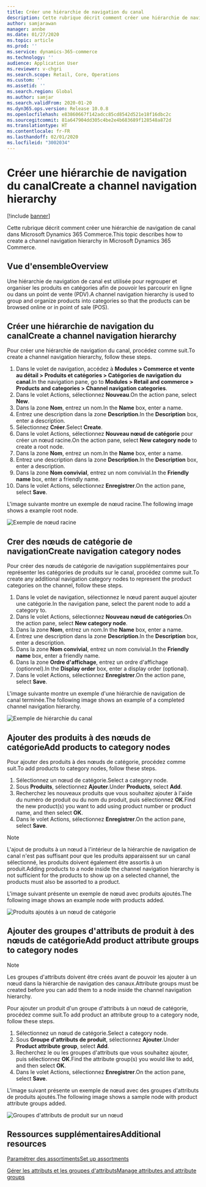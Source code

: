 ```yaml
---
title: Créer une hiérarchie de navigation du canal
description: Cette rubrique décrit comment créer une hiérarchie de navigation de canal dans Microsoft Dynamics 365 Commerce.
author: samjarawan
manager: annbe
ms.date: 01/27/2020
ms.topic: article
ms.prod: ''
ms.service: dynamics-365-commerce
ms.technology: ''
audience: Application User
ms.reviewer: v-chgri
ms.search.scope: Retail, Core, Operations
ms.custom: ''
ms.assetid: ''
ms.search.region: Global
ms.author: samjar
ms.search.validFrom: 2020-01-20
ms.dyn365.ops.version: Release 10.0.8
ms.openlocfilehash: e83860667f142adcc85cd8542d521e18f16dbc2c
ms.sourcegitcommit: 81a647904dd305c4be2e4b683689f128548a872d
ms.translationtype: HT
ms.contentlocale: fr-FR
ms.lasthandoff: 02/01/2020
ms.locfileid: "3002034"
---
```

# <a name="create-a-channel-navigation-hierarchy"></a><span data-ttu-id="1c897-103">Créer une hiérarchie de navigation du canal</span><span class="sxs-lookup"><span data-stu-id="1c897-103">Create a channel navigation hierarchy</span></span>


[!include [banner](includes/banner.md)]

<span data-ttu-id="1c897-104">Cette rubrique décrit comment créer une hiérarchie de navigation de canal dans Microsoft Dynamics 365 Commerce.</span><span class="sxs-lookup"><span data-stu-id="1c897-104">This topic describes how to create a channel navigation hierarchy in Microsoft Dynamics 365 Commerce.</span></span>

## <a name="overview"></a><span data-ttu-id="1c897-105">Vue d'ensemble</span><span class="sxs-lookup"><span data-stu-id="1c897-105">Overview</span></span>

<span data-ttu-id="1c897-106">Une hiérarchie de navigation de canal est utilisée pour regrouper et organiser les produits en catégories afin de pouvoir les parcourir en ligne ou dans un point de vente (PDV).</span><span class="sxs-lookup"><span data-stu-id="1c897-106">A channel navigation hierarchy is used to group and organize products into categories so that the products can be browsed online or in point of sale (POS).</span></span>

## <a name="create-a-channel-navigation-hierarchy"></a><span data-ttu-id="1c897-107">Créer une hiérarchie de navigation du canal</span><span class="sxs-lookup"><span data-stu-id="1c897-107">Create a channel navigation hierarchy</span></span>

<span data-ttu-id="1c897-108">Pour créer une hiérarchie de navigation du canal, procédez comme suit.</span><span class="sxs-lookup"><span data-stu-id="1c897-108">To create a channel navigation hierarchy, follow these steps.</span></span>

1. <span data-ttu-id="1c897-109">Dans le volet de navigation, accédez à **Modules \> Commerce et vente au détail \> Produits et catégories \> Catégories de navigation du canal**.</span><span class="sxs-lookup"><span data-stu-id="1c897-109">In the navigation pane, go to **Modules \> Retail and commerce \> Products and categories \> Channel navigation categories**.</span></span>
1. <span data-ttu-id="1c897-110">Dans le volet Actions, sélectionnez **Nouveau**.</span><span class="sxs-lookup"><span data-stu-id="1c897-110">On the action pane, select **New**.</span></span>
1. <span data-ttu-id="1c897-111">Dans la zone **Nom**, entrez un nom.</span><span class="sxs-lookup"><span data-stu-id="1c897-111">In the **Name** box, enter a name.</span></span>
1. <span data-ttu-id="1c897-112">Entrez une description dans la zone **Description**.</span><span class="sxs-lookup"><span data-stu-id="1c897-112">In the **Description** box, enter a description.</span></span>
1. <span data-ttu-id="1c897-113">Sélectionnez **Créer**.</span><span class="sxs-lookup"><span data-stu-id="1c897-113">Select **Create**.</span></span>
1. <span data-ttu-id="1c897-114">Dans le volet Actions, sélectionnez **Nouveau nœud de catégorie** pour créer un nœud racine.</span><span class="sxs-lookup"><span data-stu-id="1c897-114">On the action pane, select **New category node** to create a root node.</span></span>
1. <span data-ttu-id="1c897-115">Dans la zone **Nom**, entrez un nom.</span><span class="sxs-lookup"><span data-stu-id="1c897-115">In the **Name** box, enter a name.</span></span>
1. <span data-ttu-id="1c897-116">Entrez une description dans la zone **Description**.</span><span class="sxs-lookup"><span data-stu-id="1c897-116">In the **Description** box, enter a description.</span></span>
1. <span data-ttu-id="1c897-117">Dans la zone **Nom convivial**, entrez un nom convivial.</span><span class="sxs-lookup"><span data-stu-id="1c897-117">In the **Friendly name** box, enter a friendly name.</span></span>
1. <span data-ttu-id="1c897-118">Dans le volet Actions, sélectionnez **Enregistrer**.</span><span class="sxs-lookup"><span data-stu-id="1c897-118">On the action pane, select **Save**.</span></span>

<span data-ttu-id="1c897-119">L'image suivante montre un exemple de nœud racine.</span><span class="sxs-lookup"><span data-stu-id="1c897-119">The following image shows a example root node.</span></span>

![Exemple de nœud racine](media/create-channel-hierarchy-1.png)

## <a name="create-navigation-category-nodes"></a><span data-ttu-id="1c897-121">Crer des nœuds de catégorie de navigation</span><span class="sxs-lookup"><span data-stu-id="1c897-121">Create navigation category nodes</span></span>

<span data-ttu-id="1c897-122">Pour créer des nœuds de catégorie de navigation supplémentaires pour représenter les catégories de produits sur le canal, procédez comme suit.</span><span class="sxs-lookup"><span data-stu-id="1c897-122">To create any additional navigation category nodes to represent the product categories on the channel, follow these steps.</span></span>

1. <span data-ttu-id="1c897-123">Dans le volet de navigation, sélectionnez le nœud parent auquel ajouter une catégorie.</span><span class="sxs-lookup"><span data-stu-id="1c897-123">In the navigation pane, select the parent node to add a category to.</span></span>
1. <span data-ttu-id="1c897-124">Dans le volet Actions, sélectionnez **Nouveau nœud de catégories**.</span><span class="sxs-lookup"><span data-stu-id="1c897-124">On the action pane, select **New category node**.</span></span>
1. <span data-ttu-id="1c897-125">Dans la zone **Nom**, entrez un nom.</span><span class="sxs-lookup"><span data-stu-id="1c897-125">In the **Name** box, enter a name.</span></span>
1. <span data-ttu-id="1c897-126">Entrez une description dans la zone **Description**.</span><span class="sxs-lookup"><span data-stu-id="1c897-126">In the **Description** box, enter a description.</span></span>
1. <span data-ttu-id="1c897-127">Dans la zone **Nom convivial**, entrez un nom convivial.</span><span class="sxs-lookup"><span data-stu-id="1c897-127">In the **Friendly name** box, enter a friendly name.</span></span>
1. <span data-ttu-id="1c897-128">Dans la zone **Ordre d'affichage**, entrez un ordre d'affichage (optionnel).</span><span class="sxs-lookup"><span data-stu-id="1c897-128">In the **Display order** box, enter a display order (optional).</span></span>
1. <span data-ttu-id="1c897-129">Dans le volet Actions, sélectionnez **Enregistrer**.</span><span class="sxs-lookup"><span data-stu-id="1c897-129">On the action pane, select **Save**.</span></span>

<span data-ttu-id="1c897-130">L'image suivante montre un exemple d'une hiérarchie de navigation de canal terminée.</span><span class="sxs-lookup"><span data-stu-id="1c897-130">The following image shows an example of a completed channel navigation hierarchy.</span></span>

![Exemple de hiérarchie du canal](media/create-channel-hierarchy-2.png)

## <a name="add-products-to-category-nodes"></a><span data-ttu-id="1c897-132">Ajouter des produits à des nœuds de catégorie</span><span class="sxs-lookup"><span data-stu-id="1c897-132">Add products to category nodes</span></span>

<span data-ttu-id="1c897-133">Pour ajouter des produits à des nœuds de catégorie, procédez comme suit.</span><span class="sxs-lookup"><span data-stu-id="1c897-133">To add products to category nodes, follow these steps.</span></span>

1. <span data-ttu-id="1c897-134">Sélectionnez un nœud de catégorie.</span><span class="sxs-lookup"><span data-stu-id="1c897-134">Select a category node.</span></span>
1. <span data-ttu-id="1c897-135">Sous **Produits**, sélectionnez **Ajouter**.</span><span class="sxs-lookup"><span data-stu-id="1c897-135">Under **Products**, select **Add**.</span></span>
1. <span data-ttu-id="1c897-136">Recherchez les nouveaux produits que vous souhaitez ajouter à l'aide du numéro de produit ou du nom du produit, puis sélectionnez **OK**.</span><span class="sxs-lookup"><span data-stu-id="1c897-136">Find the new product(s) you want to add using product number or product name, and then select **OK**.</span></span>
1. <span data-ttu-id="1c897-137">Dans le volet Actions, sélectionnez **Enregistrer**.</span><span class="sxs-lookup"><span data-stu-id="1c897-137">On the action pane, select **Save**.</span></span>

> [!NOTE]
> <span data-ttu-id="1c897-138">L'ajout de produits à un nœud à l'intérieur de la hiérarchie de navigation de canal n'est pas suffisant pour que les produits apparaissent sur un canal sélectionné, les produits doivent également être assortis à un produit.</span><span class="sxs-lookup"><span data-stu-id="1c897-138">Adding products to a node inside the channel navigation hierarchy is not sufficient for the products to show up on a selected channel, the products must also be assorted to a product.</span></span>

<span data-ttu-id="1c897-139">L'image suivant présente un exemple de nœud avec produits ajoutés.</span><span class="sxs-lookup"><span data-stu-id="1c897-139">The following image shows an example node with products added.</span></span>

![Produits ajoutés à un nœud de catégorie](media/create-channel-hierarchy-3.png)

## <a name="add-product-attribute-groups-to-category-nodes"></a><span data-ttu-id="1c897-141">Ajouter des groupes d'attributs de produit à des nœuds de catégorie</span><span class="sxs-lookup"><span data-stu-id="1c897-141">Add product attribute groups to category nodes</span></span>

> [!NOTE]
> <span data-ttu-id="1c897-142">Les groupes d'attributs doivent être créés avant de pouvoir les ajouter à un nœud dans la hiérarchie de navigation des canaux.</span><span class="sxs-lookup"><span data-stu-id="1c897-142">Attribute groups must be created before you can add them to a node inside the channel navigation hierarchy.</span></span>

<span data-ttu-id="1c897-143">Pour ajouter un produit d'un groupe d'attributs à un nœud de catégorie, procédez comme suit.</span><span class="sxs-lookup"><span data-stu-id="1c897-143">To add product an attribute group to a category node, follow these steps.</span></span>

1. <span data-ttu-id="1c897-144">Sélectionnez un nœud de catégorie.</span><span class="sxs-lookup"><span data-stu-id="1c897-144">Select a category node.</span></span>
1. <span data-ttu-id="1c897-145">Sous **Groupe d'attributs de produit**, sélectionnez **Ajouter**.</span><span class="sxs-lookup"><span data-stu-id="1c897-145">Under **Product attribute group**, select **Add**.</span></span>
1. <span data-ttu-id="1c897-146">Recherchez le ou les groupes d'attributs que vous souhaitez ajouter, puis sélectionnez **OK**.</span><span class="sxs-lookup"><span data-stu-id="1c897-146">Find the attribute group(s) you would like to add, and then select **OK**.</span></span>
1. <span data-ttu-id="1c897-147">Dans le volet Actions, sélectionnez **Enregistrer**.</span><span class="sxs-lookup"><span data-stu-id="1c897-147">On the action pane, select **Save**.</span></span>

<span data-ttu-id="1c897-148">L'image suivant présente un exemple de nœud avec des groupes d'attributs de produits ajoutés.</span><span class="sxs-lookup"><span data-stu-id="1c897-148">The following image shows a sample node with product attribute groups added.</span></span>

![Groupes d'attributs de produit sur un nœud](media/create-channel-hierarchy-4.png)

## <a name="additional-resources"></a><span data-ttu-id="1c897-150">Ressources supplémentaires</span><span class="sxs-lookup"><span data-stu-id="1c897-150">Additional resources</span></span>

[<span data-ttu-id="1c897-151">Paramétrer des assortiments</span><span class="sxs-lookup"><span data-stu-id="1c897-151">Set up assortments</span></span>](set-up-assortments.md)

[<span data-ttu-id="1c897-152">Gérer les attributs et les groupes d'attributs</span><span class="sxs-lookup"><span data-stu-id="1c897-152">Manage attributes and attribute groups</span></span>](attribute-attributegroups-lifecycle.md)
